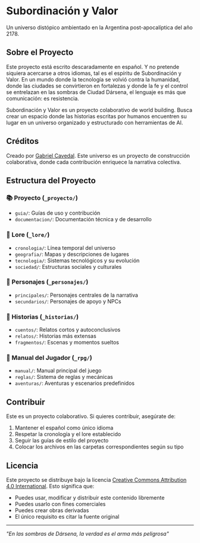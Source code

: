 # Subordinación y Valor

Un universo distópico ambientado en la Argentina post-apocalíptica del año 2178.

## Sobre el Proyecto

Este proyecto está escrito descaradamente en español. Y no pretende siquiera acercarse a otros idiomas, tal es el espíritu de Subordinación y Valor. En un mundo donde la tecnología se volvió contra la humanidad, donde las ciudades se convirtieron en fortalezas y donde la fe y el control se entrelazan en las sombras de Ciudad Dársena, el lenguaje es más que comunicación: es resistencia.

Subordinación y Valor es un proyecto colaborativo de world building. Busca crear un espacio donde las historias escritas por humanos encuentren su lugar en un universo organizado y estructurado con herramientas de AI.

## Créditos

Creado por [Gabriel Cavedal](https://github.com/kodexArg). Este universo es un proyecto de construcción colaborativa, donde cada contribución enriquece la narrativa colectiva.

## Estructura del Proyecto

### 📚 Proyecto (`_proyecto/`)
- `guia/`: Guías de uso y contribución
- `documentacion/`: Documentación técnica y de desarrollo

### 📜 Lore (`_lore/`)
- `cronologia/`: Línea temporal del universo
- `geografia/`: Mapas y descripciones de lugares
- `tecnologia/`: Sistemas tecnológicos y su evolución
- `sociedad/`: Estructuras sociales y culturales

### 👥 Personajes (`_personajes/`)
- `principales/`: Personajes centrales de la narrativa
- `secundarios/`: Personajes de apoyo y NPCs

### 📖 Historias (`_historias/`)
- `cuentos/`: Relatos cortos y autoconclusivos
- `relatos/`: Historias más extensas
- `fragmentos/`: Escenas y momentos sueltos

### 🎲 Manual del Jugador (`_rpg/`)
- `manual/`: Manual principal del juego
- `reglas/`: Sistema de reglas y mecánicas
- `aventuras/`: Aventuras y escenarios predefinidos

## Contribuir

Este es un proyecto colaborativo. Si quieres contribuir, asegúrate de:
1. Mantener el español como único idioma
2. Respetar la cronología y el lore establecido
3. Seguir las guías de estilo del proyecto
4. Colocar los archivos en las carpetas correspondientes según su tipo

## Licencia

Este proyecto se distribuye bajo la licencia [Creative Commons Attribution 4.0 International](https://creativecommons.org/licenses/by/4.0/). Esto significa que:

- Puedes usar, modificar y distribuir este contenido libremente
- Puedes usarlo con fines comerciales
- Puedes crear obras derivadas
- El único requisito es citar la fuente original


---

*"En las sombras de Dársena, la verdad es el arma más peligrosa"*